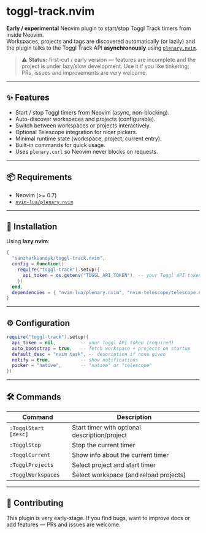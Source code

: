 # toggl-track.nvim

**Early / experimental** Neovim plugin to start/stop Toggl Track timers from inside Neovim.\
Workspaces, projects and tags are discovered automatically (or lazily) and the plugin talks to the Toggl Track API **asynchronously** using [`plenary.nvim`](https://github.com/nvim-lua/plenary.nvim).

> ⚠️ **Status:** first-cut / early version — features are incomplete and the project is under lazy/slow development. Use it if you like tinkering; PRs, issues and improvements are very welcome.

______________________________________________________________________

## ✨ Features

- Start / stop Toggl timers from Neovim (async, non-blocking).
- Auto-discover workspaces and projects (configurable).
- Switch between workspaces or projects interactively.
- Optional Telescope integration for nicer pickers.
- Minimal runtime state (workspace, project, current entry).
- Built-in commands for quick usage.
- Uses `plenary.curl` so Neovim never blocks on requests.

______________________________________________________________________

## 📦 Requirements

- Neovim (>= 0.7)
- [`nvim-lua/plenary.nvim`](https://github.com/nvim-lua/plenary.nvim)

______________________________________________________________________

## 🔧 Installation

Using **lazy.nvim**:

```lua
{
  "sanzharkuandyk/toggl-track.nvim",
  config = function()
    require("toggl-track").setup({
      api_token = os.getenv("TOGGL_API_TOKEN"), -- your Toggl API token
    })
  end,
  dependencies = { "nvim-lua/plenary.nvim", "nvim-telescope/telescope.nvim" },
}
```

______________________________________________________________________

## ⚙️ Configuration

```lua
require("toggl-track").setup({
  api_token = nil,         -- your Toggl API token (required)
  auto_bootstrap = true,   -- fetch workspace + projects on startup
  default_desc = "nvim task", -- description if none given
  notify = true,           -- show notifications
  picker = "native",       -- "native" or "telescope"
})
```

______________________________________________________________________

## 🛠️ Commands

| Command | Description |
| -------------------- | -------------------------------------------------- |
| `:TogglStart [desc]` | Start timer with optional description/project |
| `:TogglStop` | Stop the current timer |
| `:TogglCurrent` | Show info about the current timer |
| `:TogglProjects` | Select project and start timer |
| `:TogglWorkspaces` | Select workspace (and reload projects) |

______________________________________________________________________

## 🤝 Contributing

This plugin is very early-stage. If you find bugs, want to improve docs or add features — PRs and issues are welcome.
